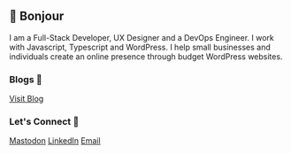 ## 👋 Bonjour
I am a Full-Stack Developer, UX Designer and a DevOps Engineer. I work with Javascript, Typescript and WordPress. I help small businesses and individuals create an online presence through budget WordPress websites.

### Blogs 📝
[Visit Blog](https://nyukeit.dev/blog)

### Let's Connect 💬
[Mastodon](https://mastodon.social/@impilgrim)
[LinkedIn](https://linkedin.com/in/nyukeit)
[Email](hello@nyukeit.dev)
